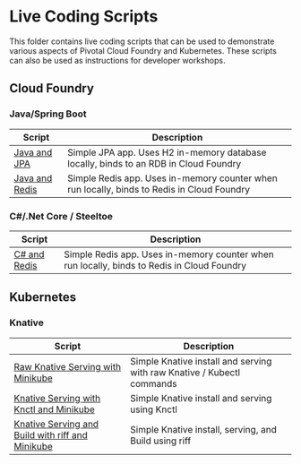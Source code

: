 # Live Coding Scripts

This folder contains live coding scripts that can be used to demonstrate various aspects of Pivotal Cloud Foundry and Kubernetes. These scripts can also be used as instructions for developer workshops.

## Cloud Foundry

### Java/Spring Boot

Script | Description
--|--
[Java and JPA](JavaJPA.MD)| Simple JPA app. Uses H2 in-memory database locally, binds to an RDB in Cloud Foundry 
[Java and Redis](JavaRedis.MD) | Simple Redis app. Uses in-memory counter when run locally, binds to Redis in Cloud Foundry

### C#/.Net Core / Steeltoe

Script | Description
--|--
[C# and Redis](DotNetCoreRedis.md) | Simple Redis app. Uses in-memory counter when run locally, binds to Redis in Cloud Foundry

## Kubernetes

### Knative

Script | Description
--|--
[Raw Knative Serving with Minikube](KnativeMinikube.md) | Simple Knative install and serving with raw Knative / Kubectl commands
[Knative Serving with Knctl and Minikube](KnativeAndKnctlMinikube.md) | Simple Knative install and serving using Knctl
[Knative Serving and Build with riff and Minikube](KnativeAndRiffMinikube.md) | Simple Knative install, serving, and Build using riff
